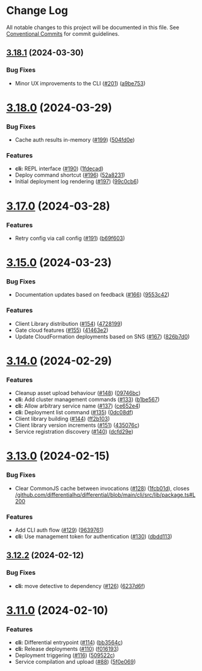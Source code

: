 # Change Log

All notable changes to this project will be documented in this file.
See [Conventional Commits](https://conventionalcommits.org) for commit guidelines.

## [3.18.1](https://github.com/differentialhq/differential/compare/v3.18.0...v3.18.1) (2024-03-30)

### Bug Fixes

- Minor UX improvements to the CLI ([#201](https://github.com/differentialhq/differential/issues/201)) ([a9be753](https://github.com/differentialhq/differential/commit/a9be753bcddeab8994d0304e1808514fa98ed26f))

# [3.18.0](https://github.com/differentialhq/differential/compare/v3.17.0...v3.18.0) (2024-03-29)

### Bug Fixes

- Cache auth results in-memory ([#199](https://github.com/differentialhq/differential/issues/199)) ([504fd0e](https://github.com/differentialhq/differential/commit/504fd0e0d6e14583d84f0bc32a4b38bbbcd724c0))

### Features

- **cli:** REPL interface ([#190](https://github.com/differentialhq/differential/issues/190)) ([1fdecad](https://github.com/differentialhq/differential/commit/1fdecad9ec401940d62ffd8201f6a5b0ccf5c7de))
- Deploy command shortcut ([#196](https://github.com/differentialhq/differential/issues/196)) ([52a8231](https://github.com/differentialhq/differential/commit/52a8231fe2ee95fd846bc4d844f04962e1365609))
- Initial deployment log rendering ([#197](https://github.com/differentialhq/differential/issues/197)) ([99c0cb6](https://github.com/differentialhq/differential/commit/99c0cb615007cbd870cb3cd9cac49739a4fe63d6))

# [3.17.0](https://github.com/differentialhq/differential/compare/v3.16.0...v3.17.0) (2024-03-28)

### Features

- Retry config via call config ([#191](https://github.com/differentialhq/differential/issues/191)) ([b69f603](https://github.com/differentialhq/differential/commit/b69f6033a780d8bce6f00fb124ac841114ee7fdd))

# [3.15.0](https://github.com/differentialhq/differential/compare/v3.14.0...v3.15.0) (2024-03-23)

### Bug Fixes

- Documentation updates based on feedback ([#166](https://github.com/differentialhq/differential/issues/166)) ([9553c42](https://github.com/differentialhq/differential/commit/9553c424049324f61da26b457ce973a1c81fafe5))

### Features

- Client Library distribution ([#154](https://github.com/differentialhq/differential/issues/154)) ([4728199](https://github.com/differentialhq/differential/commit/472819901d0da46e61d8c4fdd9c894eacd99a74b))
- Gate cloud features ([#155](https://github.com/differentialhq/differential/issues/155)) ([41463e2](https://github.com/differentialhq/differential/commit/41463e24849d29de7fd52ee6e572aeedbe6128a7))
- Update CloudFormation deployments based on SNS ([#167](https://github.com/differentialhq/differential/issues/167)) ([826b7d0](https://github.com/differentialhq/differential/commit/826b7d0885bcf2aeeb6115819c0805dc93f621c5))

# [3.14.0](https://github.com/differentialhq/differential/compare/v3.13.1...v3.14.0) (2024-02-29)

### Features

- Cleanup asset upload behaviour ([#148](https://github.com/differentialhq/differential/issues/148)) ([09746bc](https://github.com/differentialhq/differential/commit/09746bcd7ecff987324653f3db633bf1dae19ca5))
- **cli:** Add cluster management commands ([#133](https://github.com/differentialhq/differential/issues/133)) ([b1be567](https://github.com/differentialhq/differential/commit/b1be56720f66f0eef15bffcec28a8d7ba66b3192))
- **cli:** Allow arbitrary service name ([#137](https://github.com/differentialhq/differential/issues/137)) ([ce652e4](https://github.com/differentialhq/differential/commit/ce652e48bb7d207ae31728b52fbf34c2e456f54f))
- **cli:** Deployment list command ([#135](https://github.com/differentialhq/differential/issues/135)) ([0dc08df](https://github.com/differentialhq/differential/commit/0dc08dfdab9c69ec8a0c85a7b33264612f3821b8))
- Client library building ([#144](https://github.com/differentialhq/differential/issues/144)) ([ff2b103](https://github.com/differentialhq/differential/commit/ff2b103f2ba74271e8a2f5a7ad4a09146fc99ef4))
- Client library version increments ([#151](https://github.com/differentialhq/differential/issues/151)) ([435076c](https://github.com/differentialhq/differential/commit/435076c1d65201e00a90062f1cc3ed200b2c1385))
- Service registration discovery ([#140](https://github.com/differentialhq/differential/issues/140)) ([dcfd29e](https://github.com/differentialhq/differential/commit/dcfd29efe3ded17bdf10c9d7785ca0190415bdc8))

# [3.13.0](https://github.com/differentialhq/differential/compare/v3.12.2...v3.13.0) (2024-02-15)

### Bug Fixes

- Clear CommonJS cache between invocations ([#128](https://github.com/differentialhq/differential/issues/128)) ([1fcb01d](https://github.com/differentialhq/differential/commit/1fcb01dc6ba0d60c039bd82e842021ff98bea27d)), closes [/github.com/differentialhq/differential/blob/main/cli/src/lib/package.ts#L200](https://github.com//github.com/differentialhq/differential/blob/main/cli/src/lib/package.ts/issues/L200)

### Features

- Add CLI auth flow ([#129](https://github.com/differentialhq/differential/issues/129)) ([9639761](https://github.com/differentialhq/differential/commit/963976147d5d3afd74a82a666378174ce8cfd009))
- **cli:** Use management token for authentication ([#130](https://github.com/differentialhq/differential/issues/130)) ([dbdd113](https://github.com/differentialhq/differential/commit/dbdd113567c8e6346458af49a3f4d0b93f13409c))

## [3.12.2](https://github.com/differentialhq/differential/compare/v3.12.1...v3.12.2) (2024-02-12)

### Bug Fixes

- **cli:** move detective to dependency ([#126](https://github.com/differentialhq/differential/issues/126)) ([6237d6f](https://github.com/differentialhq/differential/commit/6237d6fbb8d58566979ea42bf0977170dbfb387d))

# [3.11.0](https://github.com/differentialhq/differential/compare/v3.10.1...v3.11.0) (2024-02-10)

### Features

- **cli:** Differential entrypoint ([#114](https://github.com/differentialhq/differential/issues/114)) ([bb3564c](https://github.com/differentialhq/differential/commit/bb3564ce4bbfaa6654663063acc5419df3b55a62))
- **cli:** Release deployments ([#110](https://github.com/differentialhq/differential/issues/110)) ([f016193](https://github.com/differentialhq/differential/commit/f016193d653ab8625df8af8ca915cef4137c6cce))
- Deployment triggering ([#116](https://github.com/differentialhq/differential/issues/116)) ([509522c](https://github.com/differentialhq/differential/commit/509522cb81fa5ef4c66f9c38773d3517249dc834))
- Service compilation and upload ([#88](https://github.com/differentialhq/differential/issues/88)) ([5f0e069](https://github.com/differentialhq/differential/commit/5f0e069bd59932cfb3f18e83202fed9250db8aa7))
